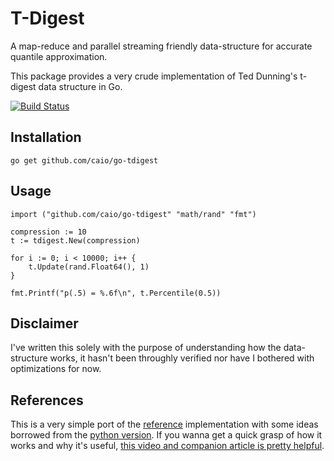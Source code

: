 # T-Digest

A map-reduce and parallel streaming friendly data-structure for accurate
quantile approximation.

This package provides a very crude implementation of Ted Dunning's t-digest
data structure in Go.

[![Build Status](https://travis-ci.org/caio/go-tdigest.svg?branch=master)](https://travis-ci.org/caio/go-tdigest)

## Installation

    go get github.com/caio/go-tdigest

## Usage

    import ("github.com/caio/go-tdigest" "math/rand" "fmt")

    compression := 10
    t := tdigest.New(compression)

    for i := 0; i < 10000; i++ {
        t.Update(rand.Float64(), 1)
    }

    fmt.Printf("p(.5) = %.6f\n", t.Percentile(0.5))

## Disclaimer

I've written this solely with the purpose of understanding how the
data-structure works, it hasn't been throughly verified nor have I bothered with
optimizations for now.

## References

This is a very simple port of the [reference][1] implementation with some
ideas borrowed from the [python version][2]. If you wanna get a quick grasp of
how it works and why it's useful, [this video and companion article is pretty
helpful][3].

[1]: https://github.com/tdunning/t-digest
[2]: https://github.com/CamDavidsonPilon/tdigest
[3]: https://www.mapr.com/blog/better-anomaly-detection-t-digest-whiteboard-walkthrough

